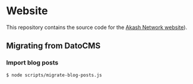 # Website

This repository contains the source code for the [Akash Network website](akash.network)).

## Migrating from DatoCMS

### Import blog posts

```sh
$ node scripts/migrate-blog-posts.js
```
